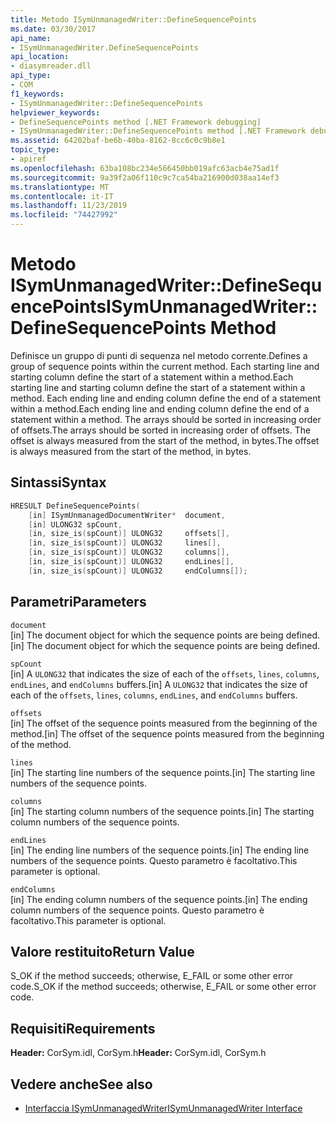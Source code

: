 ```yaml
---
title: Metodo ISymUnmanagedWriter::DefineSequencePoints
ms.date: 03/30/2017
api_name:
- ISymUnmanagedWriter.DefineSequencePoints
api_location:
- diasymreader.dll
api_type:
- COM
f1_keywords:
- ISymUnmanagedWriter::DefineSequencePoints
helpviewer_keywords:
- DefineSequencePoints method [.NET Framework debugging]
- ISymUnmanagedWriter::DefineSequencePoints method [.NET Framework debugging]
ms.assetid: 64202baf-be6b-40ba-8162-8cc6c0c9b8e1
topic_type:
- apiref
ms.openlocfilehash: 63ba108bc234e566450bb019afc63acb4e75ad1f
ms.sourcegitcommit: 9a39f2a06f110c9c7ca54ba216900d038aa14ef3
ms.translationtype: MT
ms.contentlocale: it-IT
ms.lasthandoff: 11/23/2019
ms.locfileid: "74427992"
---
```

# <a name="isymunmanagedwriterdefinesequencepoints-method"></a><span data-ttu-id="f9bd8-102">Metodo ISymUnmanagedWriter::DefineSequencePoints</span><span class="sxs-lookup"><span data-stu-id="f9bd8-102">ISymUnmanagedWriter::DefineSequencePoints Method</span></span>
<span data-ttu-id="f9bd8-103">Definisce un gruppo di punti di sequenza nel metodo corrente.</span><span class="sxs-lookup"><span data-stu-id="f9bd8-103">Defines a group of sequence points within the current method.</span></span> <span data-ttu-id="f9bd8-104">Each starting line and starting column define the start of a statement within a method.</span><span class="sxs-lookup"><span data-stu-id="f9bd8-104">Each starting line and starting column define the start of a statement within a method.</span></span> <span data-ttu-id="f9bd8-105">Each ending line and ending column define the end of a statement within a method.</span><span class="sxs-lookup"><span data-stu-id="f9bd8-105">Each ending line and ending column define the end of a statement within a method.</span></span> <span data-ttu-id="f9bd8-106">The arrays should be sorted in increasing order of offsets.</span><span class="sxs-lookup"><span data-stu-id="f9bd8-106">The arrays should be sorted in increasing order of offsets.</span></span> <span data-ttu-id="f9bd8-107">The offset is always measured from the start of the method, in bytes.</span><span class="sxs-lookup"><span data-stu-id="f9bd8-107">The offset is always measured from the start of the method, in bytes.</span></span>  
  
## <a name="syntax"></a><span data-ttu-id="f9bd8-108">Sintassi</span><span class="sxs-lookup"><span data-stu-id="f9bd8-108">Syntax</span></span>  
  
```cpp  
HRESULT DefineSequencePoints(  
    [in] ISymUnmanagedDocumentWriter*  document,  
    [in] ULONG32 spCount,  
    [in, size_is(spCount)] ULONG32     offsets[],  
    [in, size_is(spCount)] ULONG32     lines[],  
    [in, size_is(spCount)] ULONG32     columns[],  
    [in, size_is(spCount)] ULONG32     endLines[],  
    [in, size_is(spCount)] ULONG32     endColumns[]);  
```  
  
## <a name="parameters"></a><span data-ttu-id="f9bd8-109">Parametri</span><span class="sxs-lookup"><span data-stu-id="f9bd8-109">Parameters</span></span>  
 `document`  
 <span data-ttu-id="f9bd8-110">[in] The document object for which the sequence points are being defined.</span><span class="sxs-lookup"><span data-stu-id="f9bd8-110">[in] The document object for which the sequence points are being defined.</span></span>  
  
 `spCount`  
 <span data-ttu-id="f9bd8-111">[in] A `ULONG32` that indicates the size of each of the `offsets`, `lines`, `columns`, `endLines`, and `endColumns` buffers.</span><span class="sxs-lookup"><span data-stu-id="f9bd8-111">[in] A `ULONG32` that indicates the size of each of the `offsets`, `lines`, `columns`, `endLines`, and `endColumns` buffers.</span></span>  
  
 `offsets`  
 <span data-ttu-id="f9bd8-112">[in] The offset of the sequence points measured from the beginning of the method.</span><span class="sxs-lookup"><span data-stu-id="f9bd8-112">[in] The offset of the sequence points measured from the beginning of the method.</span></span>  
  
 `lines`  
 <span data-ttu-id="f9bd8-113">[in] The starting line numbers of the sequence points.</span><span class="sxs-lookup"><span data-stu-id="f9bd8-113">[in] The starting line numbers of the sequence points.</span></span>  
  
 `columns`  
 <span data-ttu-id="f9bd8-114">[in] The starting column numbers of the sequence points.</span><span class="sxs-lookup"><span data-stu-id="f9bd8-114">[in] The starting column numbers of the sequence points.</span></span>  
  
 `endLines`  
 <span data-ttu-id="f9bd8-115">[in] The ending line numbers of the sequence points.</span><span class="sxs-lookup"><span data-stu-id="f9bd8-115">[in] The ending line numbers of the sequence points.</span></span> <span data-ttu-id="f9bd8-116">Questo parametro è facoltativo.</span><span class="sxs-lookup"><span data-stu-id="f9bd8-116">This parameter is optional.</span></span>  
  
 `endColumns`  
 <span data-ttu-id="f9bd8-117">[in] The ending column numbers of the sequence points.</span><span class="sxs-lookup"><span data-stu-id="f9bd8-117">[in] The ending column numbers of the sequence points.</span></span> <span data-ttu-id="f9bd8-118">Questo parametro è facoltativo.</span><span class="sxs-lookup"><span data-stu-id="f9bd8-118">This parameter is optional.</span></span>  
  
## <a name="return-value"></a><span data-ttu-id="f9bd8-119">Valore restituito</span><span class="sxs-lookup"><span data-stu-id="f9bd8-119">Return Value</span></span>  
 <span data-ttu-id="f9bd8-120">S_OK if the method succeeds; otherwise, E_FAIL or some other error code.</span><span class="sxs-lookup"><span data-stu-id="f9bd8-120">S_OK if the method succeeds; otherwise, E_FAIL or some other error code.</span></span>  
  
## <a name="requirements"></a><span data-ttu-id="f9bd8-121">Requisiti</span><span class="sxs-lookup"><span data-stu-id="f9bd8-121">Requirements</span></span>  
 <span data-ttu-id="f9bd8-122">**Header:** CorSym.idl, CorSym.h</span><span class="sxs-lookup"><span data-stu-id="f9bd8-122">**Header:** CorSym.idl, CorSym.h</span></span>  
  
## <a name="see-also"></a><span data-ttu-id="f9bd8-123">Vedere anche</span><span class="sxs-lookup"><span data-stu-id="f9bd8-123">See also</span></span>

- [<span data-ttu-id="f9bd8-124">Interfaccia ISymUnmanagedWriter</span><span class="sxs-lookup"><span data-stu-id="f9bd8-124">ISymUnmanagedWriter Interface</span></span>](../../../../docs/framework/unmanaged-api/diagnostics/isymunmanagedwriter-interface.md)
